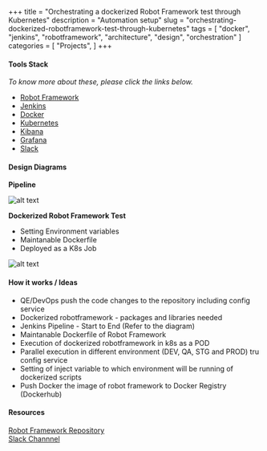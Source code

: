 +++
title = "Orchestrating a dockerized Robot Framework test through Kubernetes"
description = "Automation setup"
slug = "orchestrating-dockerized-robotframework-test-through-kubernetes"
tags = [
    "docker",
    "jenkins",
    "robotframework",
    "architecture",
    "design",
    "orchestration"
]
categories = [
    "Projects",
]
+++

#### Tools Stack

_To know more about these, please click the links below._

* [Robot Framework](https://robotframework.org/)
* [Jenkins](https://www.jenkins.io/)
* [Docker](https://www.docker.com/)
* [Kubernetes](https://kubernetes.io/)
* [Kibana](https://www.elastic.co/kibana)
* [Grafana](https://grafana.com/)
* [Slack](https://slack.com/intl/en-ph/)

#### Design Diagrams

**Pipeline**

![alt text](/img/ver1.1.jpg "Pipeline")

**Dockerized Robot Framework Test**

* Setting Environment variables
* Maintanable Dockerfile
* Deployed as a K8s Job

![alt text](/img/ver2.0.jpg "Robot Container")

#### How it works / Ideas 

* QE/DevOps push the code changes to the repository including config service
* Dockerized robotframework - packages and libraries needed
* Jenkins Pipeline - Start to End (Refer to the diagram)
* Maintanable Dockerfile of Robot Framework 
* Execution of dockerized robotframework in k8s as a POD
* Parallel execution in different environment (DEV, QA, STG and PROD) tru config service
* Setting of  inject variable to which environment will be running of dockerized scripts
* Push Docker the image of robot framework to Docker Registry (Dockerhub)

#### Resources

[Robot Framework Repository](#)  
[Slack Channnel](#)


